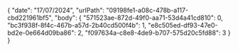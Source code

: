 {
  "date": "17/07/2024",
  "urlPath": "09198fe1-a08c-478b-a117-cbd221961bf5",
  "body": {
  "571523ae-872d-49f0-aa71-53d4a41cd810": 0,
  "bc3f938f-8f4c-467b-a57d-2b40cd500f4b": 1,
  "e8c505ed-df93-47e0-bd2e-0e664d09ba86": 2,
  "f097634a-c8e8-4de9-b707-575d20c5fd88": 3
}
}
